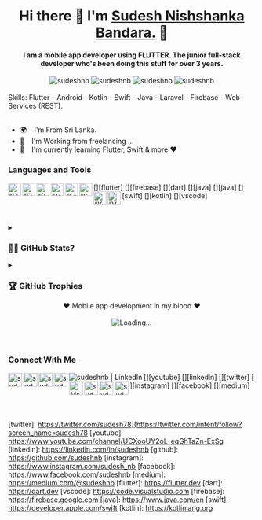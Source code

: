 <h1 align="center"> Hi there 👋 I'm <a href="https://sudeshnb.xyz"> Sudesh Nishshanka Bandara.</a> 💪</h1>
<h4 align="center"> I am a mobile app developer using FLUTTER. The junior full-stack developer who's been doing this stuff for over 3 years.</h4>


<div align="center" class="row">
    <img src="https://img.shields.io/github/followers/sudeshnb?logo=github&label=Github%20Followers&style=for-the-badge" alt="sudeshnb" />
    <img src="https://img.shields.io/github/stars/sudeshnb?logo=github&label=Github%20Stars&style=for-the-badge" alt="sudeshnb" />
    <img src="https://img.shields.io/badge/dynamic/json?logo=github&label=Github%20Forks&style=for-the-badge&query=%24.forks&url=https://api.github-star-counter.workers.dev/user/sudeshnb" alt="sudeshnb" />
    <img src="https://img.shields.io/badge/-CONNECT-blue?style=for-the-badge&logo=Linkedin&link=https://www.linkedin.com/in/sudeshnb/" alt="sudeshnb" />
</div>

<br>
<div class="row">
 Skills: Flutter - Android - Kotlin - Swift - Java - Laravel - Firebase - Web Services (REST).
</div>
<br>

- 🌍 &ensp; I'm From Sri Lanka.
- 🧑 &ensp; I'm Working from freelancing ... 
- 🌱 &ensp; I'm currently learning Flutter, Swift & more ❤️

### Languages and Tools

[<img align="left" alt=“Flutter” width="26px" src="https://www.vectorlogo.zone/logos/flutterio/flutterio-icon.svg" />][flutter]
[<img align="left" alt=“Firebase” width="26px" src="https://www.vectorlogo.zone/logos/firebase/firebase-icon.svg" />][firebase]
[<img align="left" alt=“Dart” width="26px" src="https://www.vectorlogo.zone/logos/dartlang/dartlang-icon.svg" />][dart]
[<img align="left" alt=“Java” width="26px" src="https://www.vectorlogo.zone/logos/java/java-icon.svg" />][java]
[<img align="left" alt=“Laravel” width="26px" src="https://www.vectorlogo.zone/logos/laravel/laravel-icon.svg" />][java]
[<img align="left" alt=“Swift” width="26px" src="https://www.vectorlogo.zone/logos/swift/swift-icon.svg" />][swift]
[<img align="left" alt=“Kotlin” width="26px" src="https://www.vectorlogo.zone/logos/kotlinlang/kotlinlang-icon.svg" />][kotlin]
[<img align="left" alt=“VSCode” width="26px" src="https://www.vectorlogo.zone/logos/visualstudio_code/visualstudio_code-icon.svg" />][vscode]

<br />
<br />


<details><summary><strong><h3>🤷‍♂️ GitHub Stats?</h3></strong></summary>

<table cellspacing="0" cellpadding="0" style="border:none;">
  <tr>
    <td>
      <img align="center" src="https://github-readme-stats.vercel.app/api?username=sudeshnb&show_icons=true&locale=en" alt="sudeshnb" />
    </td>
    <td>
      <img align="center" src="https://github-readme-streak-stats.herokuapp.com/?user=sudeshnb&" alt="sudeshnb" />
    </td>
   </tr>
 <tr>
    <td>
      <a href="https://github.com/sudeshnb">
  <img align="center" src="https://github-readme-stats.vercel.app/api/top-langs/?username=sudeshnb&theme=light&hide_langs_below=1" />
</a>
    </td>
    
   </tr>
</table>
<!-- <table cellspacing="0" cellpadding="0" style="border:none;">
  <tr>
    <td>
      <img align="center" src="https://activity-graph.herokuapp.com/graph?username=sudeshnb" alt="Talha's github stats"/>    
    </td> 
   </tr>
</table> -->


<br />
<br />

</details>
<details><summary><strong><h3>🏆 GitHub Trophies</h3></strong></summary>
 
![](https://github-profile-trophy.vercel.app/?username=sudeshnb&theme=darkhub&no-frame=false&no-bg=true&margin-w=4)

</details>


<div align="center">
❤ Mobile app development in my blood ❤
<br />
<br />
<img align="center" src = "https://profile-counter.glitch.me/sudeshnb/count.svg" alt ="Loading...">
</div>


<br />
<br />

### Connect With Me

 
[<img align="left" alt="sudeshnb | Website" width="28px" src="https://firebasestorage.googleapis.com/v0/b/web-johannesmilke.appspot.com/o/other%2Fsocial%2Fwebsite.png?alt=media" />][website]
[<img align="left" alt="sudeshnb | Gmail" width="28px" src="https://www.vectorlogo.zone/logos/gmail/gmail-tile.svg" />][mail]
[<img align="left" alt="sudeshnb | YouTube" width="28px" src="https://www.vectorlogo.zone/logos/youtube/youtube-tile.svg" />][youtube]
[<img align="left" alt="sudeshnb | LinkedIn" width="28px" src="https://www.vectorlogo.zone/logos/linkedin/linkedin-tile.svg" />][linkedin]
[<img align="left" alt="sudeshnb | LinkedIn" src="https://img.shields.io/twitter/follow/sudesh78?style=social&logo=X" />][twitter]
[<img align="left" alt="Msudeshnb | Instagram" width="28px" src="https://www.vectorlogo.zone/logos/instagram/instagram-tile.svg" />][instagram]
[<img align="left" alt="sudeshnb | Facebook" width="28px" src="https://www.vectorlogo.zone/logos/facebook/facebook-tile.svg" />][facebook]
[<img align="left" alt="sudeshnb | Medium" width="28px" src="https://www.vectorlogo.zone/logos/medium/medium-tile.svg" />][medium]
[<img align="left" alt="sudeshnb | Gmail" width="28px" src="https://www.vectorlogo.zone/logos/whatsapp/whatsapp-tile.svg" />][whatsapp]

<br />
<br />

[website]: https://sudeshnb.xyz
[whatsapp]: https://wa.me/94741325674
[mail]: https://mail.google.com/mail/u/0/#inbox?compose=CllgCJvkXFgPlnbqWvNTVVtpCgpgmNpntTSctVHgdqlngkMnbsSVRSRdMRzPQJvZgTNcmLRTdfg
[twitter]: https://twitter.com/sudesh78](https://twitter.com/intent/follow?screen_name=sudesh78
[youtube]: https://www.youtube.com/channel/UCXooUY2oL_eqGhTaZn-ExSg
[linkedin]: https://linkedin.com/in/sudeshnb
[github]: https://github.com/sudeshnb
[instagram]: https://www.instagram.com/sudesh_nb
[facebook]: https://www.facebook.com/sudeshnb
[medium]: https://medium.com/@sudeshnb
[flutter]: https://flutter.dev
[dart]: https://dart.dev
[vscode]: https://code.visualstudio.com
[firebase]: https://firebase.google.com
[java]: https://www.java.com/en
[swift]: https://developer.apple.com/swift
[kotlin]: https://kotlinlang.org
